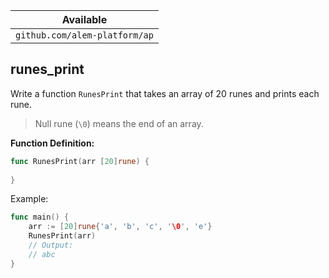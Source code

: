 | Available                     |
| ----------------------------- |
| `github.com/alem-platform/ap` |

## runes_print

Write a function `RunesPrint` that takes an array of 20 runes and prints each rune.

> Null rune (`\0`) means the end of an array.

**Function Definition:**

```go
func RunesPrint(arr [20]rune) {
    
}
```

Example:

```go
func main() {
    arr := [20]rune{'a', 'b', 'c', '\0', 'e'}
    RunesPrint(arr)
    // Output:
    // abc
}
```
